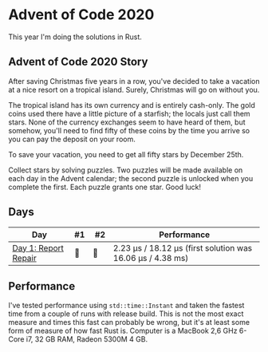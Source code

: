 # Advent of Code 2020

This year I'm doing the solutions in Rust.

## Advent of Code 2020 Story

After saving Christmas five years in a row, you've decided to take a vacation at a nice resort on a tropical island. Surely, Christmas will go on without you.

The tropical island has its own currency and is entirely cash-only. The gold coins used there have a little picture of a starfish; the locals just call them stars. None of the currency exchanges seem to have heard of them, but somehow, you'll need to find fifty of these coins by the time you arrive so you can pay the deposit on your room.

To save your vacation, you need to get all fifty stars by December 25th.

Collect stars by solving puzzles. Two puzzles will be made available on each day in the Advent calendar; the second puzzle is unlocked when you complete the first. Each puzzle grants one star. Good luck!

## Days

| Day                                                                                             | #1  |  #2 | Performance                                                |
| ----------------------------------------------------------------------------------------------- | --- | --- | ---------------------------------------------------------- |
| [Day 1: Report Repair](https://github.com/believer/advent-of-code/blob/master/rust-2020/day_01) | 🌟  | 🌟  | 2.23 µs / 18.12 µs (first solution was 16.06 µs / 4.38 ms) |

## Performance

I've tested performance using `std::time::Instant` and taken the fastest time from a couple of runs with release build. This is not the most exact measure and times this fast can probably be wrong, but it's at least some form of measure of how fast Rust is. Computer is a MacBook 2,6 GHz 6-Core i7, 32 GB RAM, Radeon 5300M 4 GB.
